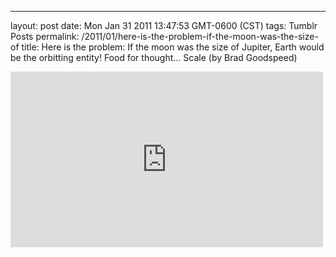 ---
layout: post
date: Mon Jan 31 2011 13:47:53 GMT-0600 (CST)
tags: Tumblr Posts
permalink: /2011/01/here-is-the-problem-if-the-moon-was-the-size-of
title: Here is the problem:
If the moon was the size of Jupiter, Earth would be the orbitting entity!
Food for thought&hellip;
Scale (by Brad Goodspeed)

<iframe src="https://player.vimeo.com/video/19231255?title=0&amp;byline=0&amp;portrait=0" width="500" height="281" frameborder="0" title="Scale" webkitallowfullscreen="" mozallowfullscreen="" allowfullscreen=""></iframe>
